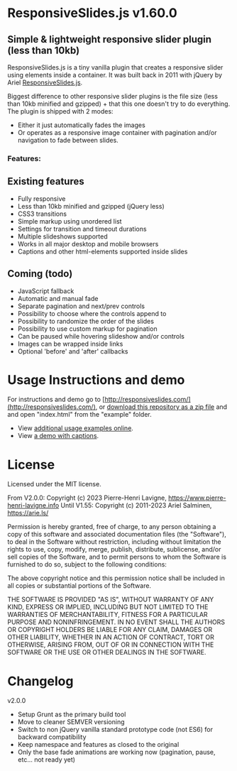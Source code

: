 # ResponsiveSlides.js v1.60.0

## Simple & lightweight responsive slider plugin (less than 10kb)
ResponsiveSlides.js is a tiny vanilla plugin that creates a responsive slider using elements inside a container. It was built back in 2011 with jQuery by Ariel [ResponsiveSlides.js](http://responsiveslides.com/).

Biggest difference to other responsive slider plugins is the file size (less than 10kb minified and gzipped) + that this one doesn't try to do everything. 
The plugin is shipped with 2 modes:
- Either it just automatically fades the images
- Or operates as a responsive image container with pagination and/or navigation to fade between slides.

### Features:

## Existing features
 * Fully responsive
 * Less than 10kb minified and gzipped (jQuery less)
 * CSS3 transitions 
 * Simple markup using unordered list
 * Settings for transition and timeout durations
 * Multiple slideshows supported
 * Works in all major desktop and mobile browsers
 * Captions and other html-elements supported inside slides

## Coming (todo)
 * JavaScript fallback
 * Automatic and manual fade
 * Separate pagination and next/prev controls
 * Possibility to choose where the controls append to
 * Possibility to randomize the order of the slides
 * Possibility to use custom markup for pagination
 * Can be paused while hovering slideshow and/or controls
 * Images can be wrapped inside links
 * Optional 'before' and 'after' callbacks



Usage Instructions and demo
======

For instructions and demo go to [http://responsiveslides.com/](http://responsiveslides.com/), or [download this repository as a zip file](https://github.com/arielsalminen/ResponsiveSlides.js/zipball/master) and and open "index.html" from the "example" folder.

* View [additional usage examples online](http://responsiveslides.com/themes/themes.html).
* View [a demo with captions](http://responsiveslides.com/with-captions/themes.html).



License
======

Licensed under the MIT license.

From V2.0.0: Copyright (c) 2023 Pierre-Henri Lavigne, https://www.pierre-henri-lavigne.info
Until V1.55: Copyright (c) 2011-2023 Ariel Salminen, https://arie.ls/

Permission is hereby granted, free of charge, to any person obtaining a copy of this software and associated documentation files (the "Software"), to deal in the Software without restriction, including without limitation the rights to use, copy, modify, merge, publish, distribute, sublicense, and/or sell copies of the Software, and to permit persons to whom the Software is furnished to do so, subject to the following conditions:

The above copyright notice and this permission notice shall be included in all copies or substantial portions of the Software.

THE SOFTWARE IS PROVIDED "AS IS", WITHOUT WARRANTY OF ANY KIND, EXPRESS OR IMPLIED, INCLUDING BUT NOT LIMITED TO THE WARRANTIES OF MERCHANTABILITY, FITNESS FOR A PARTICULAR PURPOSE AND NONINFRINGEMENT. IN NO EVENT SHALL THE AUTHORS OR COPYRIGHT HOLDERS BE LIABLE FOR ANY CLAIM, DAMAGES OR OTHER LIABILITY, WHETHER IN AN ACTION OF CONTRACT, TORT OR OTHERWISE, ARISING FROM, OUT OF OR IN CONNECTION WITH THE SOFTWARE OR THE USE OR OTHER DEALINGS IN THE SOFTWARE.



Changelog
======

v2.0.0
- Setup Grunt as the primary build tool
- Move to cleaner SEMVER versioning
- Switch to non jQuery vanilla standard prototype code (not ES6) for backward compatibility
- Keep namespace and features as closed to the original
- Only the base fade animations are working now (pagination, pause, etc... not ready yet)
